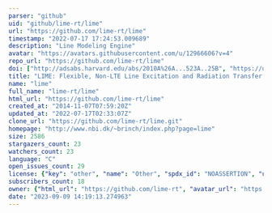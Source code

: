 ```yaml
---
parser: "github"
uid: "github/lime-rt/lime"
url: "https://github.com/lime-rt/lime"
timestamp: "2022-07-17 17:24:53.009689"
description: "Line Modeling Engine"
avatar: "https://avatars.githubusercontent.com/u/12966606?v=4"
repo_url: "https://github.com/lime-rt/lime"
doi: ["http://adsabs.harvard.edu/abs/2010A%26A...523A..25B", "https://ui.adsabs.harvard.edu/abs/2011ascl.soft07012B/abstract"]
title: "LIME: Flexible, Non-LTE Line Excitation and Radiation Transfer Method for Millimeter and Far-infrared Wavelengths"
name: "lime"
full_name: "lime-rt/lime"
html_url: "https://github.com/lime-rt/lime"
created_at: "2014-11-07T07:59:20Z"
updated_at: "2022-07-17T02:33:07Z"
clone_url: "https://github.com/lime-rt/lime.git"
homepage: "http://www.nbi.dk/~brinch/index.php?page=lime"
size: 2586
stargazers_count: 23
watchers_count: 23
language: "C"
open_issues_count: 29
license: {"key": "other", "name": "Other", "spdx_id": "NOASSERTION", "url": null, "node_id": "MDc6TGljZW5zZTA="}
subscribers_count: 18
owner: {"html_url": "https://github.com/lime-rt", "avatar_url": "https://avatars.githubusercontent.com/u/12966606?v=4", "login": "lime-rt", "type": "Organization"}
date: "2023-09-09 14:19:13.274963"
---
```

